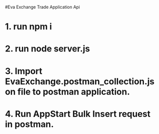 #Eva Exchange Trade Application Api


# 1. run npm i

# 2. run node server.js

# 3. Import EvaExchange.postman_collection.json file to postman application.

# 4. Run AppStart Bulk Insert request in postman.
